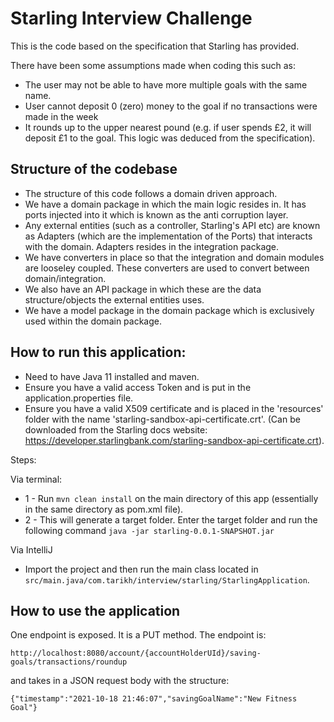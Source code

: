 # Starling Interview Challenge

This is the code based on the specification that Starling has provided.

There have been some assumptions made when coding this such as:
- The user may not be able to have more multiple goals with the same name.
- User cannot deposit 0 (zero) money to the goal if no transactions were made in the week
- It rounds up to the upper nearest pound (e.g. if user spends £2, it will deposit £1 to the goal. This logic was deduced from the specification).

## Structure of the codebase
- The structure of this code follows a domain driven approach. 
- We have a domain package in which the main logic resides in. It has ports injected into it which is known as the anti corruption layer.
- Any external entities (such as a controller, Starling's API etc) are known as Adapters (which are the implementation of the Ports) that interacts with the domain. Adapters resides in the integration package. 
- We have converters in place so that the integration and domain modules are looseley coupled. These converters are used to convert between domain/integration. 
- We also have an API package in which these are the data structure/objects the external entities uses. 
- We have a model package in the domain package which is exclusively used within the domain package.

## How to run this application:
- Need to have Java 11 installed and maven.
- Ensure you have a valid access Token and is put in the application.properties file.
- Ensure you have a valid X509 certificate  and is placed in the 'resources' folder with the name 'starling-sandbox-api-certificate.crt'. (Can be downloaded from the Starling docs website: https://developer.starlingbank.com/starling-sandbox-api-certificate.crt).

Steps:

Via terminal:

- 1 - Run `mvn clean install` on the main directory of this app (essentially in the same directory as pom.xml file).
- 2 - This will generate a target folder. Enter the target folder and run the following command `java -jar starling-0.0.1-SNAPSHOT.jar`

Via IntelliJ
- Import the project and then run the main class located in `src/main.java/com.tarikh/interview/starling/StarlingApplication`.

## How to use the application
One endpoint is exposed. It is a PUT method. The endpoint is:

`http://localhost:8080/account/{accountHolderUId}/saving-goals/transactions/roundup`

and takes in a JSON request body with the structure:

`{"timestamp":"2021-10-18 21:46:07","savingGoalName":"New Fitness Goal"}`

